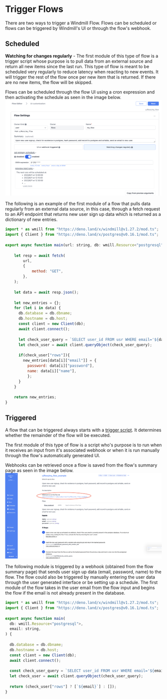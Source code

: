 # Trigger Flows

There are two ways to trigger a Windmill Flow. Flows can be scheduled or flows
can be triggered by Windmill's UI or through the flow's webhook.

## Scheduled

**Watching for changes regularly** - The first module of this type of flow is a
trigger script whose purpose is to pull data from an external source and return
all new items since the last run. This type of flow is meant to be scheduled
very regularly to reduce latency when reacting to new events. It will trigger
the rest of the flow once per new item that is returned. If there are no new
items, the flow will be skipped.

Flows can be scheduled through the flow UI using a cron expression and then
activating the schedule as seen in the image below.
![Schedule Scripts](./schedule-flow.png)

The following is an example of the first module of a flow that pulls data
regularly from an external data source, in this case, through a fetch request to
an API endpoint that returns new user sign up data which is returned as a
dictionary of new entries.

```js
import * as wmill from "https://deno.land/x/windmill@v1.27.2/mod.ts";
import { Client } from "https://deno.land/x/postgres@v0.16.1/mod.ts";

export async function main(url: string, db: wmill.Resource<"postgresql">) {

    let resp = await fetch(
        url,
        {
            method: "GET",
        },
    );

    let data = await resp.json();

    let new_entries = {};
    for (let i in data) {
      db.database = db.dbname;
      db.hostname = db.host;
      const client = new Client(db);
      await client.connect();

      let check_user_query = `SELECT user_id FROM usr WHERE email='${data[i]["email"]}'`;
      let check_user = await client.queryObject(check_user_query);

      if(check_user["rows"]){      
        new_entries[data[i]["email"]] = {
          password: data[i]["password"],
          name: data[i]["name"],
          };
      }
    }
    
    return new_entries;
}
```

## Triggered

A flow that can be triggered always starts with a
[trigger script](../../reference/index.md#trigger-scripts). It determines
whether the remainder of the flow will be executed.

The first module of this type of flow is a script who's purpose is to run when
it receives an input from it's associated webhook or when it is run manually
through the flow's automatically generated UI.

Webhooks can be retrieved once a flow is saved from the flow's summary page as
seen in the image below. ![Schedule Scripts](./retrieve-webhook.png)

The following module is triggered by a webhook (obtained from the flow summary
page) that sends user sign up data (email, password, name) to the flow. The flow
could also be triggered by manually entering the user data through the user
generated interface or be setting up a schedule. The first module of the flow
takes in the user email from the flow input and begins the flow if the email is
not already present in the database.

```js
import * as wmill from "https://deno.land/x/windmill@v1.27.2/mod.ts";
import { Client } from "https://deno.land/x/postgres@v0.16.1/mod.ts";

export async function main(
  db: wmill.Resource<"postgresql">,
  email: string,
) {

  db.database = db.dbname;
  db.hostname = db.host;
  const client = new Client(db);
  await client.connect();

  const check_user_query = `SELECT user_id FROM usr WHERE email='${email}'`;
  let check_user = await client.queryObject(check_user_query);

  return (check_user["rows"] ? [`${email}`] : []);
}
```
